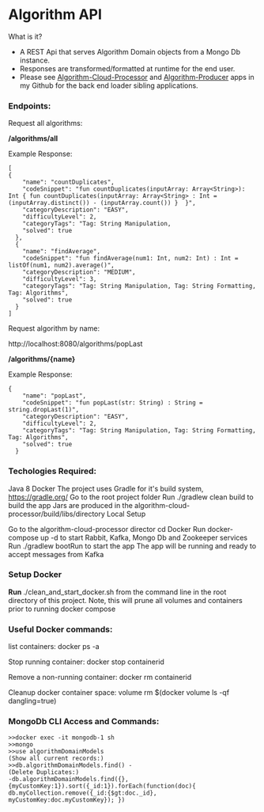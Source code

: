 # Algorithm API
What is it?

- A REST Api that serves Algorithm Domain objects from a Mongo Db instance.
- Responses are transformed/formatted at runtime for the end user.
- Please see [Algorithm-Cloud-Processor](https://github.com/msmele345/algorithm-cloud-processor/) and [Algorithm-Producer](https://github.com/msmele345/algorithm-producer/) apps in my Github for the back end loader sibling applications.
 


### Endpoints:
Request all algorithms:

**/algorithms/all**

Example Response:
```
[
{
    "name": "countDuplicates",
    "codeSnippet": "fun countDuplicates(inputArray: Array<String>): Int { fun countDuplicates(inputArray: Array<String> : Int = (inputArray.distinct()) - (inputArray.count()) }  }",
    "categoryDescription": "EASY",
    "difficultyLevel": 2,
    "categoryTags": "Tag: String Manipulation,
    "solved": true
  },
  {
    "name": "findAverage",
    "codeSnippet": "fun findAverage(num1: Int, num2: Int) : Int = listOf(num1, num2).average()",
    "categoryDescription": "MEDIUM",
    "difficultyLevel": 3,
    "categoryTags": "Tag: String Manipulation, Tag: String Formatting, Tag: Algorithms",
    "solved": true
  }
]
```
Request algorithm by name:

http://localhost:8080/algorithms/popLast

**/algorithms/{name}**

Example Response:
```
{
    "name": "popLast",
    "codeSnippet": "fun popLast(str: String) : String = string.dropLast(1)",
    "categoryDescription": "EASY",
    "difficultyLevel": 2,
    "categoryTags": "Tag: String Manipulation, Tag: String Formatting, Tag: Algorithms",
    "solved": true
  }
```

### Techologies Required:

Java 8
Docker
The project uses Gradle for it's build system, https://gradle.org/
Go to the root project folder
Run ./gradlew clean build to build the app
Jars are produced in the algorithm-cloud-processor/build/libs/directory
Local Setup

Go to the algorithm-cloud-processor director cd Docker Run docker-compose up -d to start Rabbit, Kafka, Mongo Db and Zookeeper services Run ./gradlew bootRun to start the app The app will be running and ready to accept messages from Kafka

### Setup Docker

**Run** 
./clean_and_start_docker.sh from the command line in the root directory of this project. Note, this will prune all volumes and containers prior to running docker compose

### Useful Docker commands:
list containers:
docker ps -a 

Stop running container:
docker stop containerid

Remove a non-running container:
docker rm containerid
 
Cleanup docker container space:
volume rm $(docker volume ls -qf dangling=true)

### MongoDb CLI Access and Commands:
```
>>docker exec -it mongodb-1 sh
>>mongo
>>use algorithmDomainModels
(Show all current records:)
>>db.algorithmDomainModels.find() - 
(Delete Duplicates:) 
-db.algorithmDomainModels.find({}, {myCustomKey:1}).sort({_id:1}).forEach(function(doc){ db.myCollection.remove({_id:{$gt:doc._id}, myCustomKey:doc.myCustomKey}); })
```
